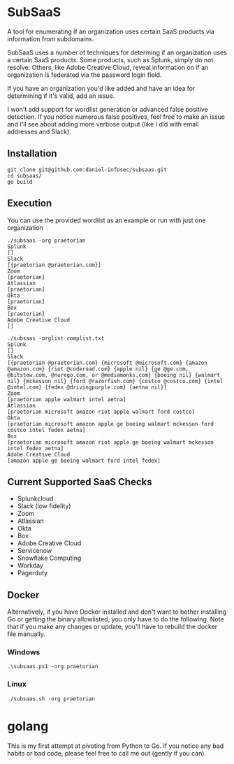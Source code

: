# SubSaaS
A tool for enumerating if an organization uses certain SaaS products via information from subdomains.

SubSaaS uses a number of techniques for determing if an organization uses a certain SaaS products. Some products, such as Splunk, simply do not resolve. Others, like Adobe Creative Cloud, reveal information on if an organization is federated via the password login field.

If you have an organization you'd like added and have an idea for determining if it's valid, add an issue.

I won't add support for wordlist generation or advanced false positive detection. If you notice numerous false positives, feel free to make an issue and I'll see about adding more verbose output (like I did with email addresses and Slack).

## Installation

```
git clone git@github.com:daniel-infosec/subsaas.git
cd subsaas/
go build
```

## Execution

You can use the provided wordlist as an example or run with just one organization

```
./subsaas -org praetorian
Splunk
[]
Slack
[{praetorian @praetorian.com}]
Zoom
[praetorian]
Atlassian
[praetorian]
Okta
[praetorian]
Box
[praetorian]
Adobe Creative Cloud
[]
```

```
./subsaas -orglist complist.txt 
Splunk
[]
Slack
[{praetorian @praetorian.com} {microsoft @microsoft.com} {amazon @amazon.com} {riot @coderoad.com} {apple nil} {ge @ge.com, @bitstew.com, @nurego.com, or @mediamonks.com} {boeing nil} {walmart nil} {mckesson nil} {ford @razorfish.com} {costco @costco.com} {intel @intel.com} {fedex @drivingpurple.com} {aetna nil}]
Zoom
[praetorian apple walmart intel aetna]
Atlassian
[praetorian microsoft amazon riot apple walmart ford costco]
Okta
[praetorian microsoft amazon apple ge boeing walmart mckesson ford costco intel fedex aetna]
Box
[praetorian microsoft amazon riot apple ge boeing walmart mckesson intel fedex aetna]
Adobe Creative Cloud
[amazon apple ge boeing walmart ford intel fedex]
```

## Current Supported SaaS Checks

* Splunkcloud
* Slack (low fidelity)
* Zoom
* Atlassian
* Okta
* Box
* Adobe Creative Cloud
* Servicenow
* Snowflake Computing
* Workday
* Pagerduty

## Docker

Alternatively, if you have Docker installed and don't want to bother installing Go or getting the binary allowlisted, you only have to do the following. Note that if you make any changes or update, you'll have to rebuild the docker file manually.

### Windows

`.\subsaas.ps1 -org praetorian`

### Linux

`./subsaas.sh -org praetorian`

# golang

This is my first attempt at pivoting from Python to Go. If you notice any bad habits or bad code, please feel free to call me out (gently if you can).
